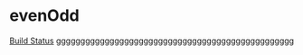# evenOdd

[Build Status](http://localhost:8080/buildStatus/icon?job=param_pipe "http://localhost:8080/job/param_pipe/")
ggggggggggggggggggggggggggggggggggggggggggggggggg

